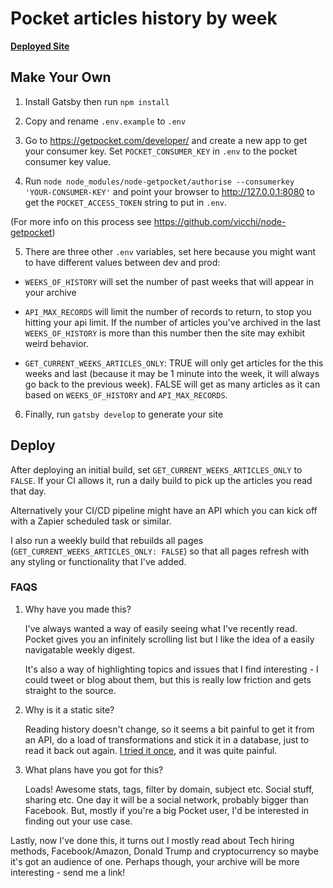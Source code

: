 # Pocket articles history by week

**[Deployed Site](https://conradj.co.uk/weeklyreads)**

## Make Your Own

1. Install Gatsby then run `npm install`

2. Copy and rename `.env.example` to `.env`

3. Go to https://getpocket.com/developer/ and create a new app to get your consumer key.
   Set `POCKET_CONSUMER_KEY` in `.env` to the pocket consumer key value.

4. Run `node node_modules/node-getpocket/authorise --consumerkey 'YOUR-CONSUMER-KEY'` and point your browser to http://127.0.0.1:8080 to get the `POCKET_ACCESS_TOKEN` string to put in `.env`.

(For more info on this process see https://github.com/vicchi/node-getpocket)

5. There are three other `.env` variables, set here because you might want to have different values between dev and prod:

* `WEEKS_OF_HISTORY` will set the number of past weeks that will appear in your archive

* `API_MAX_RECORDS` will limit the number of records to return, to stop you hitting your api limit. If the number of articles you've archived in the last `WEEKS_OF_HISTORY` is more than this number then the site may exhibit weird behavior.

* `GET_CURRENT_WEEKS_ARTICLES_ONLY`: TRUE will only get articles for the this weeks and last (because it may be 1 minute into the week, it will always go back to the previous week). FALSE will get as many articles as it can based on `WEEKS_OF_HISTORY` and `API_MAX_RECORDS`.

6. Finally, run `gatsby develop` to generate your site

## Deploy

After deploying an initial build, set `GET_CURRENT_WEEKS_ARTICLES_ONLY` to `FALSE`. If your CI allows it, run a daily build to pick up the articles you read that day.

Alternatively your CI/CD pipeline might have an API which you can kick off with a Zapier scheduled task or similar.

I also run a weekly build that rebuilds all pages (`GET_CURRENT_WEEKS_ARTICLES_ONLY: FALSE`) so that all pages refresh with any styling or functionality that I've added.

### FAQS

1. Why have you made this?

   I've always wanted a way of easily seeing what I've recently read. Pocket gives you an infinitely scrolling list but I like the idea of a easily navigatable weekly digest.

   It's also a way of highlighting topics and issues that I find interesting - I could tweet or blog about them, but this is really low friction and gets straight to the source.

2. Why is it a static site?

   Reading history doesn't change, so it seems a bit painful to get it from an API, do a load of transformations and stick it in a database, just to read it back out again. [I tried it once](https://github.com/conradj/Reading), and it was quite painful.

3. What plans have you got for this?

   Loads! Awesome stats, tags, filter by domain, subject etc. Social stuff, sharing etc. One day it will be a social network, probably bigger than Facebook.
   But, mostly if you're a big Pocket user, I'd be interested in finding out your use case.

Lastly, now I've done this, it turns out I mostly read about Tech hiring methods, Facebook/Amazon, Donald Trump and cryptocurrency so maybe it's got an audience of one. Perhaps though, your archive will be more interesting - send me a link!

